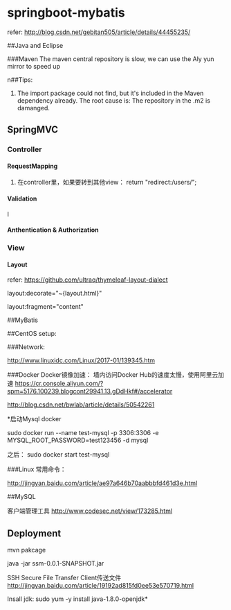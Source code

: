 # springboot-mybatis

refer: http://blog.csdn.net/gebitan505/article/details/44455235/

##Java and Eclipse

###Maven
The maven central repository is slow, we can use the Aly yun mirror to speed up

n##Tips:
1. The import package could not find, but it's included in the Maven dependency already. The root cause is: The repository in the .m2 is damanged.

## SpringMVC
### Controller
#### RequestMapping
1. 在controller里，如果要转到其他view：
    return "redirect:/users/";

#### Validation
I
#### Anthentication & Authorization

### View
#### Layout
refer: https://github.com/ultraq/thymeleaf-layout-dialect

 layout:decorate="~{layout.html}"

layout:fragment="content"
    
##MyBatis 

##CentOS setup:

###Network:

http://www.linuxidc.com/Linux/2017-01/139345.htm

###Docker
Docker镜像加速：
墙内访问Docker Hub的速度太慢，使用阿里云加速
https://cr.console.aliyun.com/?spm=5176.100239.blogcont29941.13.gDdHkf#/accelerator

http://blog.csdn.net/bwlab/article/details/50542261

*启动Mysql docker

sudo docker run --name test-mysql -p 3306:3306 -e MYSQL_ROOT_PASSWORD=test123456 -d mysql

之后：
sudo docker start test-mysql

###Linux 常用命令：

http://jingyan.baidu.com/article/ae97a646b70aabbbfd461d3e.html


##MySQL

客户端管理工具
http://www.codesec.net/view/173285.html


## Deployment

mvn pakcage

java -jar ssm-0.0.1-SNAPSHOT.jar

SSH Secure File Transfer Client传送文件
http://jingyan.baidu.com/article/19192ad815fd0ee53e570719.html

Insall jdk: 
sudo yum -y install java-1.8.0-openjdk*
